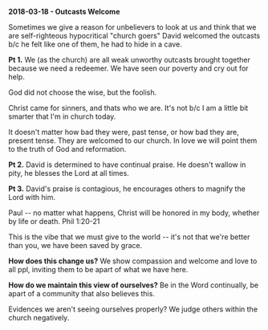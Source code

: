 **2018-03-18 - Outcasts Welcome**

Sometimes we give a reason for unbelievers to look at us and think that we are self-righteous hypocritical "church goers"
David welcomed the outcasts b/c he felt like one of them, he had to hide in a cave.

**Pt 1.** We (as the church) are all weak unworthy outcasts brought together because we need a redeemer. We have seen our poverty and cry out for help.

God did not choose the wise, but the foolish.

Christ came for sinners, and thats who we are. It's not b/c I am a little bit smarter that I'm in church today.

It doesn't matter how bad they were, past tense, or how bad they are, present tense. They are welcomed to our church. In love we will point them to the truth of God and reformation.

**Pt 2.** David is determined to have continual praise. He doesn't wallow in pity, he blesses the Lord at all times.

**Pt 3.** David's praise is contagious, he encourages others to magnify the Lord with him.

Paul -- no matter what happens, Christ will be honored in my body, whether by life or death. Phil 1:20-21

This is the vibe that we must give to the world -- it's not that we're better than you, we have been saved by grace.

**How does this change us?** We show compassion and welcome and love to all ppl, inviting them to be apart of what we have here.

**How do we maintain this view of ourselves?** Be in the Word continually, be apart of a community that also believes this.

Evidences we aren't seeing ourselves properly? We judge others within the church negatively.
